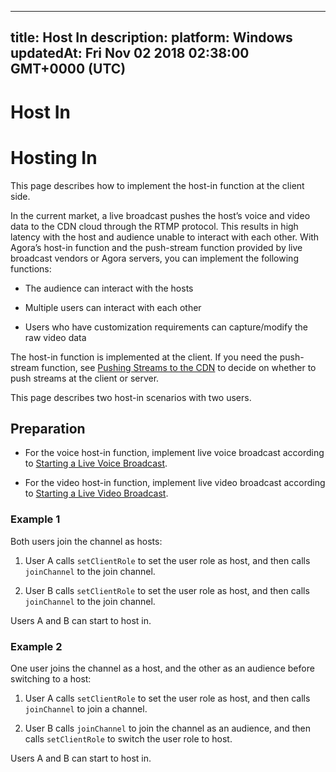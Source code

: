 
---
title: Host In
description: 
platform: Windows
updatedAt: Fri Nov 02 2018 02:38:00 GMT+0000 (UTC)
---
# Host In
# Hosting In

This page describes how to implement the host-in function at the client side.

In the current market, a live broadcast pushes the host’s voice and video data to the CDN cloud through the RTMP protocol. This results in high latency with the host and audience unable to interact with each other. With Agora’s host-in function and the push-stream function provided by live broadcast vendors or Agora servers, you can implement the following functions:

-   The audience can interact with the hosts

-   Multiple users can interact with each other

-   Users who have customization requirements can capture/modify the raw video data


The host-in function is implemented at the client. If you need the push-stream function, see [Pushing Streams to the CDN](../../en/Quickstart%20Guide/push_stream_windows.md) to decide on whether to push streams at the client or server.

This page describes two host-in scenarios with two users.

## Preparation

-   For the voice host-in function, implement live voice broadcast according to [Starting a Live Voice Broadcast](../../en/Quickstart%20Guide/broadcast_audio_windows.md).

-   For the video host-in function, implement live video broadcast according to [Starting a Live Video Broadcast](../../en/Quickstart%20Guide/broadcast_video_windows.md).


### Example 1

Both users join the channel as hosts:

1.  User A calls `setClientRole` to set the user role as host, and then calls `joinChannel` to the join channel.

2.  User B calls `setClientRole` to set the user role as host, and then calls `joinChannel` to the join channel.


Users A and B can start to host in.

### Example 2

One user joins the channel as a host, and the other as an audience before switching to a host:

1.  User A calls `setClientRole` to set the user role as host, and then calls `joinChannel` to join a channel.

2.  User B calls `joinChannel` to join the channel as an audience, and then calls `setClientRole` to switch the user role to host.


Users A and B can start to host in.


